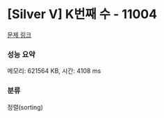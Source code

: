 # [Silver V] K번째 수 - 11004 

[문제 링크](https://www.acmicpc.net/problem/11004) 

### 성능 요약

메모리: 621564 KB, 시간: 4108 ms

### 분류

정렬(sorting)

